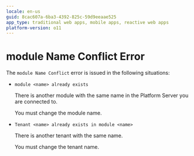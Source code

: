 ```yaml
---
locale: en-us
guid: 8cac607a-6ba3-4392-825c-59d9eeaae525
app_type: traditional web apps, mobile apps, reactive web apps
platform-version: o11
---
```


# module Name Conflict Error

The `module Name Conflict` error is issued in the following situations:

* `module <name> already exists`
  
    There is another module with the same name in the Platform Server you are connected to.

    You must change the module name.

* `Tenant <name> already exists in module <name>`
  
    There is another tenant with the same name.

    You must change the tenant name.
